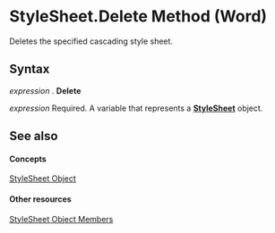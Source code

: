 
# StyleSheet.Delete Method (Word)

Deletes the specified cascading style sheet.


## Syntax

 _expression_ . **Delete**

 _expression_ Required. A variable that represents a **[StyleSheet](5e576ff8-c458-f5bd-730d-9db827c4f76e.md)** object.


## See also


#### Concepts


[StyleSheet Object](5e576ff8-c458-f5bd-730d-9db827c4f76e.md)
#### Other resources


[StyleSheet Object Members](74525a86-3ffd-bb87-fd53-5020f99a54ef.md)
